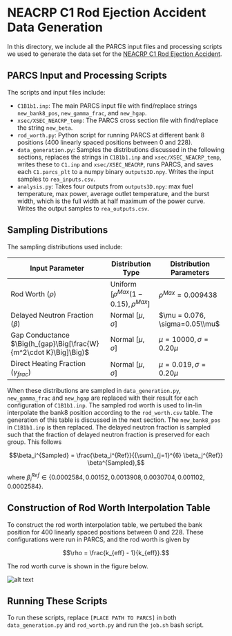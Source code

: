 # NEACRP C1 Rod Ejection Accident Data Generation

In this directory, we include all the PARCS input files and processing scripts we used to generate the data set for the [NEACRP C1 Rod Ejection Accident](https://pymaise.readthedocs.io/en/latest/benchmarks/rod_ejection.html).

## PARCS Input and Processing Scripts

The scripts and input files include:

- `C1B1b1.inp`: The main PARCS input file with find/replace strings `new_bank8_pos`, `new_gamma_frac`, and `new_hgap`.
- `xsec/XSEC_NEACRP_temp`: The PARCS cross section file with find/replace the string `new_beta`.
- `rod_worth.py`: Python script for running PARCS at different bank 8 positions (400 linearly spaced positions between 0 and 228).
- `data_generation.py`: Samples the distributions discussed in the following sections, replaces the strings in `C1B1b1.inp` and `xsec/XSEC_NEACRP_temp`, writes these to `C1.inp` and `xsec/XSEC_NEACRP`, runs PARCS, and saves each `C1.parcs_plt` to a numpy binary `outputs3D.npy`. Writes the input samples to `rea_inputs.csv`.
- `analysis.py`: Takes four outputs from `outputs3D.npy`: max fuel temperature, max power, average outlet temperature, and the burst width, which is the full width at half maximum of the power curve. Writes the output samples to `rea_outputs.csv`.

## Sampling Distributions

The sampling distributions used include:

| Input Parameter | Distribution Type | Distribution Parameters
| ---| ---| ---|
| Rod Worth $`(\rho)`$ | Uniform $`[\rho^{Max}(1 - 0.15), \rho^{Max}]`$ | $`\rho^{Max} = 0.009438`$|
| Delayed Neutron Fraction $`(\beta)`$ | Normal $`[\mu, \sigma]`$ | $`\mu = 0.076, \sigma=0.05\\mu`$|
| Gap Conductance $`\Big(h_{gap}\Big[\frac{W}{m^2\cdot K}\Big]\Big)`$ | Normal $`[\mu, \sigma]`$ | $`\mu = 10000, \sigma=0.20\mu`$|
| Direct Heating Fraction $`(\gamma_{frac})`$ | Normal $`[\mu, \sigma]`$ | $`\mu = 0.019, \sigma=0.20\mu`$|

When these distributions are sampled in `data_generation.py`, `new_gamma_frac` and `new_hgap` are replaced with their result for each configuration of `C1B1b1.inp`. The sampled rod worth is used to lin-lin interpolate the bank8 position according to the `rod_worth.csv` table. The generation of this table is discussed in the next section. The `new_bank8_pos` in `C1B1b1.inp` is then replaced. The delayed neutron fraction is sampled such that the fraction of delayed neutron fraction is preserved for each group. This follows

```math
\beta_i^{Sampled} = \frac{\beta_i^{Ref}}{{\sum}_{j=1}^{6} \beta_j^{Ref}} \beta^{Sampled},
```

where $`\beta_i^{Ref} \in \{0.0002584,0.00152,0.0013908,0.0030704,0.001102,0.0002584\}`$.

## Construction of Rod Worth Interpolation Table

To construct the rod worth interpolation table, we pertubed the bank position for 400 linearly spaced positions between 0 and 228. These configurations were run in PARCS, and the rod worth is given by

```math
\rho = \frac{k_{eff} - 1}{k_{eff}}.
```

The rod worth curve is shown in the figure below.

![alt text](https://github.com/aims-umich/pyMAISE/blob/develop/scripts/neacrp_c1_rea/rod_worth.png)

## Running These Scripts

To run these scripts, replace `[PLACE PATH TO PARCS]` in both `data_generation.py` and `rod_worth.py` and run the `job.sh` bash script.
